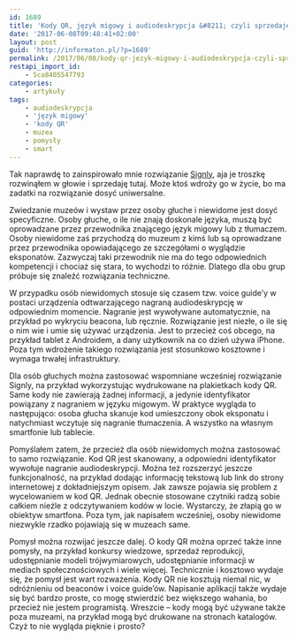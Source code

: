 ```yaml
---
id: 1689
title: 'Kody QR, język migowy i audiodeskrypcja &#8211; czyli sprzedaję kolejny pomysł'
date: '2017-06-08T09:48:41+02:00'
layout: post
guid: 'http://informaton.pl/?p=1689'
permalink: /2017/06/08/kody-qr-jezyk-migowy-i-audiodeskrypcja-czyli-sprzedaje-kolejny-pomysl/
restapi_import_id:
    - 5ca8405547793
categories:
    - artykuły
tags:
    - audiodeskrypcja
    - 'język migowy'
    - 'kody QR'
    - muzea
    - pomysły
    - smart
---
```


Tak naprawdę to zainspirowało mnie rozwiązanie [Signly](https://signly.co/), aja je troszkę rozwinąłem w głowie i sprzedaję tutaj. Może ktoś wdroży go w życie, bo ma zadatki na rozwiązanie dosyć uniwersalne.

Zwiedzanie muzeów i wystaw przez osoby głuche i niewidome jest dosyć specyficzne. Osoby głuche, o ile nie znają doskonale języka, muszą być oprowadzane przez przewodnika znającego język migowy lub z tłumaczem. Osoby niewidome zaś przychodzą do muzeum z kimś lub są oprowadzane przez przewodnika opowiadającego ze szczegółami o wyglądzie eksponatów. Zazwyczaj taki przewodnik nie ma do tego odpowiednich kompetencji i chociaż się stara, to wychodzi to różnie. Dlatego dla obu grup próbuje się znaleźć rozwiązania techniczne.

W przypadku osób niewidomych stosuje się czasem tzw. voice guide’y w postaci urządzenia odtwarzającego nagraną audiodeskrypcję w odpowiednim momencie. Nagranie jest wywoływane automatycznie, na przykład po wykryciu beacona, lub ręcznie. Rozwiązanie jest niezłe, o ile się o nim wie i umie się używać urządzenia. Jest to przecież coś obcego, na przykład tablet z Androidem, a dany użytkownik na co dzień używa iPhone. Poza tym wdrożenie takiego rozwiązania jest stosunkowo kosztowne i wymaga trwałej infrastruktury.

Dla osób głuchych można zastosować wspomniane wcześniej rozwiązanie Signly, na przykład wykorzystując wydrukowane na plakietkach kody QR. Same kody nie zawierają żadnej informacji, a jedynie identyfikator powiązany z nagraniem w języku migowym. W praktyce wygląda to następująco: osoba głucha skanuje kod umieszczony obok eksponatu i natychmiast wczytuje się nagranie tłumaczenia. A wszystko na własnym smartfonie lub tablecie.

Pomyślałem zatem, że przecież dla osób niewidomych można zastosować to samo rozwiązanie. Kod QR jest skanowany, a odpowiedni identyfikator wywołuje nagranie audiodeskrypcji. Można też rozszerzyć jeszcze funkcjonalność, na przykład dodając informację tekstową lub link do strony internetowej z dokładniejszym opisem. Jak zawsze pojawia się problem z wycelowaniem w kod QR. Jednak obecnie stosowane czytniki radzą sobie całkiem nieźle z odczytywaniem kodów w locie. Wystarczy, że złapią go w obiektyw smartfona. Poza tym, jak napisałem wcześniej, osoby niewidome niezwykle rzadko pojawiają się w muzeach same.

Pomysł można rozwijać jeszcze dalej. O kody QR można oprzeć także inne pomysły, na przykład konkursy wiedzowe, sprzedaż reprodukcji, udostępnianie modeli trójwymiarowych, udostępnianie informacji w mediach społecznościowych i wiele więcej. Technicznie i kosztowo wydaje się, że pomysł jest wart rozważenia. Kody QR nie kosztują niemal nic, w odróżnieniu od beaconów i voice guide’ów. Napisanie aplikacji także wydaje się być bardzo proste, co mogę stwierdzić bez większego wahania, bo przecież nie jestem programistą. Wreszcie – kody mogą być używane także poza muzeami, na przykład mogą być drukowane na stronach katalogów. Czyż to nie wygląda pięknie i prosto?